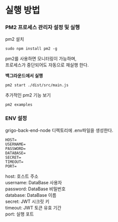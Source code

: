 # 실행 방법

### PM2 프로세스 관리자 설정 및 실행
pm2 설치
```
sudo npm install pm2 -g
```
pm2를 사용하면 모니터링이 가능하며,  
프로세스가 중단되어도 자동으로 재실행 한다.

**백그라운드에서 실행**
```
pm2 start ./dist/src/main.js
```

추가적인 pm2 기능 보기
```
pm2 examples
```


### ENV 설정
grigo-back-end-node 디렉토리에 .env파일을 생성한다.
```
HOST=
USERNAME=
PASSWORD=
DATABASE=
SECRET=
TIMEOUT=
PORT=
```
host: 호스트 주소  
username: DataBase 사용자  
password: DataBase 비밀번호  
database: DataBase 이름  
secret: JWT 시크릿 키  
timeout: JWT 토큰 유효 기간  
port: 실행 포트